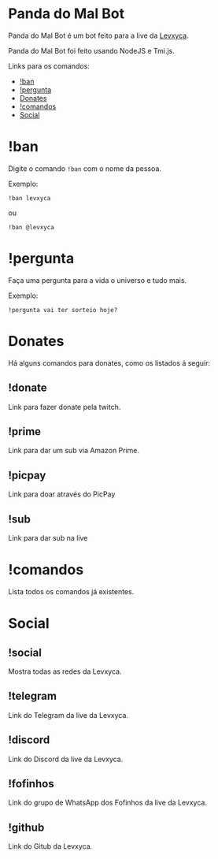 # Panda do Mal Bot

Panda do Mal Bot é um bot feito para a live da [Levxyca](https://twitch.tv/levxyca).

Panda do Mal Bot foi feito usando NodeJS e Tmi.js.

Links para os comandos:

- [!ban](#!ban)
- [!pergunta](#!pergunta)
- [Donates](#donates)
- [!comandos](#!comandos)
- [Social](#social)

# !ban

Digite o comando `!ban` com  o nome da pessoa.

Exemplo:

`!ban levxyca`

ou

`!ban @levxyca`

# !pergunta

Faça uma pergunta para a vida o universo e tudo mais.

Exemplo:

`!pergunta vai ter sorteio hoje?`

# Donates

Há alguns comandos para donates, como os listados á seguir:

## !donate

Link para fazer donate pela twitch.

## !prime

Link para dar um sub via Amazon Prime.

## !picpay

Link para doar através do PicPay

## !sub

Link para dar sub na live

# !comandos

Lista todos os comandos já existentes.

# Social

## !social

Mostra todas as redes da Levxyca.

## !telegram

Link do Telegram da live da Levxyca.

## !discord

Link do Discord da live da Levxyca.

## !fofinhos

Link do grupo de WhatsApp dos Fofinhos da live da Levxyca.

## !github

Link do Gitub da Levxyca.
